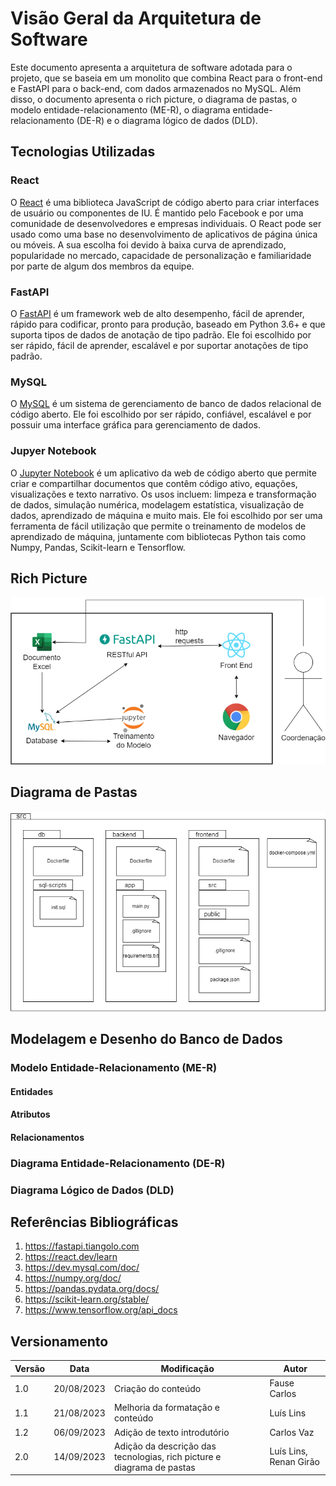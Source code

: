 # Visão Geral da Arquitetura de Software

Este documento apresenta a arquitetura de software adotada para o projeto, que se baseia em um monolito que combina React para o front-end e FastAPI para o back-end, com dados armazenados no MySQL. Além disso, o documento apresenta o rich picture, o diagrama de pastas, o modelo entidade-relacionamento (ME-R), o diagrama entidade-relacionamento (DE-R) e o diagrama lógico de dados (DLD).

## Tecnologias Utilizadas

### React

O [React](https://react.dev) é uma biblioteca JavaScript de código aberto para criar interfaces de usuário ou componentes de IU. É mantido pelo Facebook e por uma comunidade de desenvolvedores e empresas individuais. O React pode ser usado como uma base no desenvolvimento de aplicativos de página única ou móveis. A sua escolha foi devido à baixa curva de aprendizado, popularidade no mercado, capacidade de personalização e familiaridade por parte de algum dos membros da equipe.

### FastAPI

O [FastAPI](https://fastapi.tiangolo.com) é um framework web de alto desempenho, fácil de aprender, rápido para codificar, pronto para produção, baseado em Python 3.6+ e que suporta tipos de dados de anotação de tipo padrão. Ele foi escolhido por ser rápido, fácil de aprender, escalável e por suportar anotações de tipo padrão.

### MySQL

O [MySQL](https://dev.mysql.com/doc/) é um sistema de gerenciamento de banco de dados relacional de código aberto. Ele foi escolhido por ser rápido, confiável, escalável e por possuir uma interface gráfica para gerenciamento de dados.

### Jupyer Notebook

O [Jupyter Notebook](https://jupyter.org) é um aplicativo da web de código aberto que permite criar e compartilhar documentos que contêm código ativo, equações, visualizações e texto narrativo. Os usos incluem: limpeza e transformação de dados, simulação numérica, modelagem estatística, visualização de dados, aprendizado de máquina e muito mais. Ele foi escolhido por ser uma ferramenta de fácil utilização que permite o treinamento de modelos de aprendizado de máquina, juntamente com bibliotecas Python tais como Numpy, Pandas, Scikit-learn e Tensorflow.

## Rich Picture

![Rich Picture](../imagens/rich_picture.png)

## Diagrama de Pastas

![Diagrama de Pastas](../imagens/diagrama_pastas.png)

## Modelagem e Desenho do Banco de Dados

### Modelo Entidade-Relacionamento (ME-R)

#### Entidades

#### Atributos

#### Relacionamentos

### Diagrama Entidade-Relacionamento (DE-R)

### Diagrama Lógico de Dados (DLD)

## Referências Bibliográficas

1. https://fastapi.tiangolo.com
1. https://react.dev/learn
1. https://dev.mysql.com/doc/
1. https://numpy.org/doc/
1. https://pandas.pydata.org/docs/
1. https://scikit-learn.org/stable/
1. https://www.tensorflow.org/api_docs

## Versionamento

| Versão | Data       | Modificação                                                            | Autor                  |
| ------ | ---------- | ---------------------------------------------------------------------- | ---------------------- |
| 1.0    | 20/08/2023 | Criação do conteúdo                                                    | Fause Carlos           |
| 1.1    | 21/08/2023 | Melhoria da formatação e conteúdo                                      | Luís Lins              |
| 1.2    | 06/09/2023 | Adição de texto introdutório                                           | Carlos Vaz             |
| 2.0    | 14/09/2023 | Adição da descrição das tecnologias, rich picture e diagrama de pastas | Luís Lins, Renan Girão |
